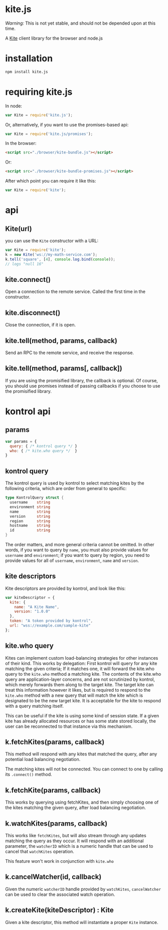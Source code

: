 # kite.js

_Warning:_ This is not yet stable, and should not be depended upon at this time.

A [Kite](https://github.com/koding/kite) client library for the browser and node.js

# installation

``` sh
npm install kite.js
```

# requiring kite.js

In node:
``` js
var Kite = require('kite.js');
```
Or, alternatively, if you want to use the promises-based api:
``` js
var Kite = require('kite.js/promises');
```

In the browser:
``` html
<script src="./browser/kite-bundle.js"></script>
```
Or:
``` html
<script src="./browser/kite-bundle-promises.js"></script>
```
After which point you can require it like this:
``` javascript
var Kite = require('kite');
```
# api

## Kite(url)

you can use the `Kite` constructor with a URL:

``` js
var Kite = require('kite');
k = new Kite('ws://my-math-service.com');
k.tell('square', [4], console.log.bind(console));
// logs "null 16"
```

## kite.connect()

Open a connection to the remote service.  Called the first time in the constructor.

## kite.disconnect()

Close the connection, if it is open.

## kite.tell(method, params, callback)

Send an RPC to the remote service, and receive the response.

## kite.tell(method, params[, callback])

If you are using the promisified library, the callback is optional.  Of course, you should use promises instead of passing callbacks if you choose to use the promisified library.

# kontrol api

## params
``` javascript
var params = {
  query: { /* kontrol query */ }
  who: { /* kite.who query */  }
}
```

## kontrol query

The kontrol query is used by kontrol to select matching kites by the following criteria, which are order from general to specific:
``` go
type KontrolQuery struct {
  username    string
  environment string
  name        string
  version     string
  region      string
  hostname    string
  id          string
}
```
The order matters, and more general criteria cannot be omitted.  In other words, if you want to query by `name`, you must also provide values for `username` and `environment`; if you want to query by region, you need to provide values for all of `username`, `environment`, `name` and `version`.

## kite descriptors

Kite descriptors are provided by kontrol, and look like this:

``` javascript
var kiteDescriptor = {
  kite: {
    name: "A Kite Name",
    version: "1.0.0"
  },
  token: "A token provided by kontrol",
  url: "wss://example.com/sample-kite"
};
```

## kite.who query

Kites can implement custom load-balancing strategies for other instances of their kind.  This works by delegation: First kontrol will query for any kite matching the given criteria; If it matches one, it will forward the kite.who query to the `kite.who` method a matching kite.  The contents of the kite.who query are application-layer concerns, and are not scrutinized by kontrol, which merely forwards them along to the target kite.  The target kite can treat this information however it likes, but is required to respond to the `kite.who` method with a new query that will match the kite which is designated to be the new target kite.  It is acceptable for the kite to respond with a query matching itself.

This can be useful if the kite is using some kind of session state.  If a given kite has already allocated resources or has some state stored locally, the user can be reconnected to that instance via this mechanism.

## k.fetchKites(params, callback)

This method will respond with any kites that matched the query, after any potential load balancing negotiation.

The matching kites will not be connected.  You can connect to one by calling its `.connect()` method.

## k.fetchKite(params, callback)

This works by querying using fetchKites, and then simply choosing one of the kites matching the given query, after load balancing negotiation.

## k.watchKites(params, callback)

This works like `fetchKites`, but will also stream through any updates matching the query as they occur.  It will respond with an additional parameter, the `watcherID` which is a numeric handle that can be used to cancel that `watchKites` operation.

This feature won't work in conjunction with `kite.who`

## k.cancelWatcher(id, callback)

Given the numeric `watcherID` handle provided by `watchKites`, `cancelWatcher` can be used to clear the associated watch operation.

## k.createKite(kiteDescriptor) : Kite

Given a kite descriptor, this method will instantiate a proper `Kite` instance.
